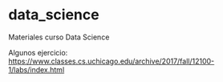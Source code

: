 # data_science
Materiales curso Data Science


Algunos ejercicio: https://www.classes.cs.uchicago.edu/archive/2017/fall/12100-1/labs/index.html
